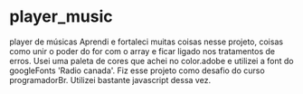 # player_music
 player de músicas
 Aprendi e fortaleci muitas coisas nesse projeto, coisas como unir o poder do for com o array e ficar ligado nos tratamentos de erros. Usei uma paleta de cores que achei no color.adobe e utilizei a font do googleFonts 'Radio canada'.
 Fiz esse projeto como desafio do curso programadorBr. Utilizei bastante javascript dessa vez.
